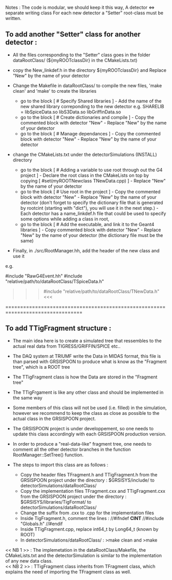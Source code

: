 Notes :
The code is modular, we should keep it this way, A detector <=> separate writing class 
For each new detector a "Setter" root-class must be written.

To add another "Setter" class for another detector :
--------------------------------------------------------------------------------

- All the files corresponding to the "Setter" class goes in the folder dataRootClass/ (${myROOTclassDir} in the CMakeLists.txt)
- copy the New_linkdef.h in the directory ${myROOTclassDir} and Replace "New" by the name of your detector
- Change the Makefile in dataRootClass/ to compile the new files, 'make clean' and 'make' to create the libraries
	- go to the block [ # Specify Shared libraries ]
			- Add the name of the new shared library correponding to the new detector
				e.g.  SHARELIB      = libSpiceData.so  libS3Data.so  libGriffinData.so
	- go to the block [ # Create dictionaries and compile ]
			- Copy the commented block with detector "New"
			- Replace "New" by the name of your detector
	- go to the block [ # Manage dependances ]
			- Copy the commented block with detector "New"
			- Replace "New" by the name of your detector


- change the CMakeLists.txt under the detectorSimulations (INSTALL) directory
	- go to the block [ # Adding a variable to use root through out the G4 project ]
			- Declare the root class in the CMakeLists on top by copying [ #set(myROOTNewclass 	TNewData.cpp) ]
			- Replace "New" by the name of your detector
	- go to the block [ # Use root in the project ] 
			- Copy the commented block with detector "New"
			- Replace "New" by the name of your detector (don't forget to specify the dictionary file that is generated by rootcint (starting with "dict"), you will use it in the next step.)
			- Each detector has a name_linkdef.h file that could be used to specify some options while adding a class in root, 
	- go to the block [ # Add the executable, and link it to the Geant4 libraries ]
			- Copy commented block with detector "New"
			- Replace "New" by the name of your detector (the dictionary file must be the same)


- Finally, in ./src/RootManager.hh,  add the header of the new class and use it 

e.g. 

#include "RawG4Event.hh"
#include "relative/path/to/dataRootClass/TSpiceData.h" 
>>> #include "relative/path/to/dataRootClass/TNewData.h" <<<

================================================================================


To add TTigFragment structure :
--------------------------------------------------------------------------------

- The main idea here is to create a simulated tree that ressembles to the actual real data from TIGRESS/GRIFFIN/SPICE etc..
- The DAQ system at TRIUMF write the Data in MIDAS format, this file is than parsed with GRSISPOON to produce what is know as the "Fragment tree", which is a ROOT tree
- The TTigFragment class is how the Data are stored in the "Fragment tree"
- The TTigFrgament is like any other class and should be implemented in the same way
- Some members of this class will not be used (i.e. filled) in the simulation, however we recommend to keep the class as close as possible to the actual class in the GRSISPOON project.
- The GRSISPOON project is under developpement, so one needs to update this class accordingly with each GRSISPOON production version.
- In order to produce a "real-data-like" fragment tree, one needs to comment all the other detector branches in the function RootManager::SetTree() function.

- The steps to import this class are as follows :
	- Copy the header files TFragment.h and TTigFragment.h from the GRSISPOON project under the directory : $GRSISYS/include/   to   detectorSimulations/dataRootClass/
	- Copy the implementation files TFragment.cxx and TTigFragment.cxx from the GRSISPOON project under the directory : $GRSISYS/libraries/TigFormat/   to   detectorSimulations/dataRootClass/
	- Change the suffix from .cxx to .cpp for the implementation files
	- Inside TigFragment.h, comment the lines : 
			//#ifndef __CINT__
			//#include "Globals.h"
			//#endif
	- Inside TTigFragment.cpp, replace int64_t by Long64_t (known by ROOT)
	- In detectorSimulations/dataRootClass/ : 	>make clean  and >make
	
	
 << NB 1 >> : The implemetation in the dataRootClass/Makefile, the CMakeLists.txt and the detectorSimulation is similar to the implementation of any new data class.   
 << NB 2 >> : TTigFragment class inherits from TFragment class, which explains the need of importing the TFragment class as well.



